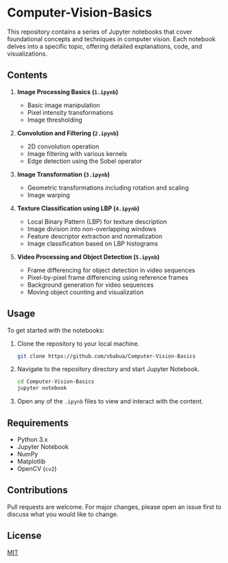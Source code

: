 # Computer-Vision-Basics

This repository contains a series of Jupyter notebooks that cover foundational concepts and techniques in computer vision. Each notebook delves into a specific topic, offering detailed explanations, code, and visualizations.

## Contents

1. **Image Processing Basics (`1.ipynb`)**
    - Basic image manipulation
    - Pixel intensity transformations
    - Image thresholding

2. **Convolution and Filtering (`2.ipynb`)**
    - 2D convolution operation
    - Image filtering with various kernels
    - Edge detection using the Sobel operator

3. **Image Transformation (`3.ipynb`)**
    - Geometric transformations including rotation and scaling
    - Image warping

4. **Texture Classification using LBP (`4.ipynb`)**
    - Local Binary Pattern (LBP) for texture description
    - Image division into non-overlapping windows
    - Feature descriptor extraction and normalization
    - Image classification based on LBP histograms

5. **Video Processing and Object Detection (`5.ipynb`)**
    - Frame differencing for object detection in video sequences
    - Pixel-by-pixel frame differencing using reference frames
    - Background generation for video sequences
    - Moving object counting and visualization

## Usage

To get started with the notebooks:

1. Clone the repository to your local machine.
    ```bash
    git clone https://github.com/vbabua/Computer-Vision-Basics
    ```

2. Navigate to the repository directory and start Jupyter Notebook.
    ```bash
    cd Computer-Vision-Basics
    jupyter notebook
    ```

3. Open any of the `.ipynb` files to view and interact with the content.

## Requirements

- Python 3.x
- Jupyter Notebook
- NumPy
- Matplotlib
- OpenCV (`cv2`)

## Contributions

Pull requests are welcome. For major changes, please open an issue first to discuss what you would like to change.

## License

[MIT](https://github.com/vbabua/Computer-Vision-Basics/blob/main/LICENSE)
